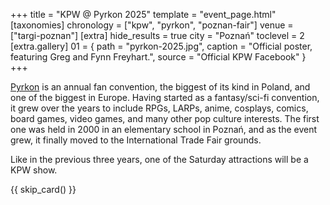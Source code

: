 +++
title = "KPW @ Pyrkon 2025"
template = "event_page.html"
[taxonomies]
chronology = ["kpw", "pyrkon", "poznan-fair"]
venue = ["targi-poznan"]
[extra]
hide_results = true
city = "Poznań"
toclevel = 2
[extra.gallery]
01 = { path = "pyrkon-2025.jpg", caption = "Official poster, featuring Greg and Fynn Freyhart.", source = "Official KPW Facebook" }
+++

[Pyrkon][pyrkon] is an annual fan convention, the biggest of its kind in Poland, and one of the biggest in Europe. Having started as a fantasy/sci-fi convention, it grew over the years to include RPGs, LARPs, anime, cosplays, comics, board games, video games, and many other pop culture interests. The first one was held in 2000 in an elementary school in Poznań, and as the event grew, it finally moved to the International Trade Fair grounds.

Like in the previous three years, one of the Saturday attractions will be a KPW show.

{{ skip_card() }}

[pyrkon]: https://en.wikipedia.org/wiki/Pyrkon
